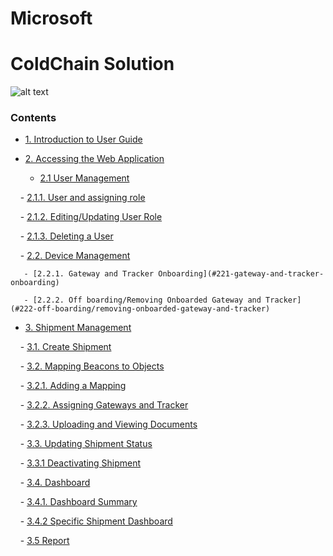# Microsoft

# ColdChain Solution

![alt text](https://github.com/sysgain/PJ-TITAN-SECURE-COLD-CHAIN/blob/dev/Documentation/images/0.png)

### Contents
 
 - [1. Introduction to User Guide](#1-introduction-to-user-guide)

 - [2. Accessing the Web Application](#2-accessing-the-web-application)
   - [2.1 User Management ](#21-user-management)

      - [2.1.1. User and assigning role](#211-user-and-assigning-role)

      - [2.1.2. Editing/Updating User Role](#212-editing/updating-user-role)

      - [2.1.3. Deleting a User](#213-deleting-a-user)

    - [2.2. Device Management](#22-device-management)
    
       - [2.2.1. Gateway and Tracker Onboarding](#221-gateway-and-tracker-onboarding)
      
       - [2.2.2. Off boarding/Removing Onboarded Gateway and Tracker](#222-off-boarding/removing-onboarded-gateway-and-tracker)

   - [3. Shipment Management](#3-shipment-management)

      - [3.1. Create Shipment](#31-create-shipment)

      - [3.2. Mapping Beacons to Objects](#32-mapping-beacons-to-objects)

        - [3.2.1. Adding a Mapping](#321-adding-a-mapping)

        - [3.2.2. Assigning Gateways and Tracker](#322-assigning-gateways-and-tracker)

        - [3.2.3. Uploading and Viewing Documents](#323-uploading-and-viewing-documents)

    - [3.3. Updating Shipment Status](#33-updating-shipment-status)

      - [3.3.1 Deactivating Shipment](#331-deactivating-shipment)

    - [3.4. Dashboard](#34-dashboard)

      - [3.4.1. Dashboard Summary](#341-dashboard-summary)

      - [3.4.2 Specific Shipment Dashboard](#342-specific-shipment-dashboard)

    - [3.5 Report](#35-report)
